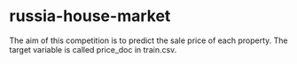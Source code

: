 # russia-house-market
The aim of this competition is to predict the sale price of each property. The target variable is called price_doc in train.csv.
